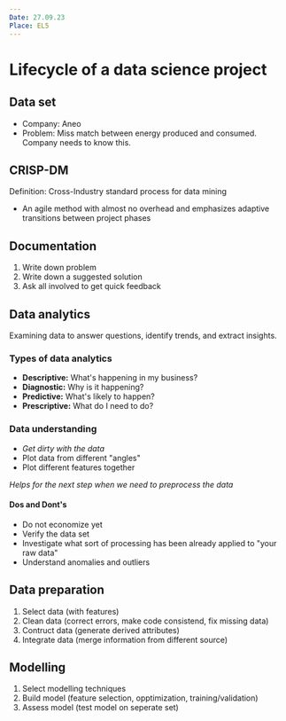 ```yaml
---
Date: 27.09.23
Place: EL5
---
```


# Lifecycle of a data science project

## Data set

- Company: Aneo
- Problem: Miss match between energy produced and consumed. Company needs to know this.

## CRISP-DM

Definition: Cross-Industry standard process for data mining

- An agile method with almost no overhead and emphasizes adaptive transitions between project phases

## Documentation

1. Write down problem
2. Write down a suggested solution
3. Ask all involved to get quick feedback

## Data analytics

Examining data to answer questions, identify trends, and extract insights.

### Types of data analytics

- **Descriptive:** What's happening in my business?
- **Diagnostic:** Why is it happening?
- **Predictive:** What's likely to happen?
- **Prescriptive:** What do I need to do?

### Data understanding

- _Get dirty with the data_
- Plot data from different "angles"
- Plot different features together

_Helps for the next step when we need to preprocess the data_

#### Dos and Dont's

- Do not economize yet
- Verify the data set
- Investigate what sort of processing has been already applied to "your raw data"
- Understand anomalies and outliers

## Data preparation

1. Select data (with features)
2. Clean data (correct errors, make code consistend, fix missing data)
3. Contruct data (generate derived attributes)
4. Integrate data (merge information from different source)

## Modelling

1. Select modelling techniques
2. Build model (feature selection, opptimization, training/validation)
3. Assess model (test model on seperate set)